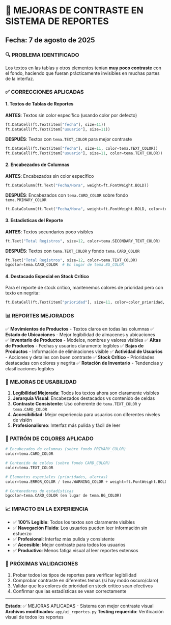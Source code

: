 # 🎨 MEJORAS DE CONTRASTE EN SISTEMA DE REPORTES
## Fecha: 7 de agosto de 2025

### 🔍 PROBLEMA IDENTIFICADO
Los textos en las tablas y otros elementos tenían **muy poco contraste** con el fondo, haciendo que fueran prácticamente invisibles en muchas partes de la interfaz.

### ✅ CORRECCIONES APLICADAS

#### 1. **Textos de Tablas de Reportes**
**ANTES**: Textos sin color específico (usando color por defecto)
```python
ft.DataCell(ft.Text(item["fecha"], size=11))
ft.DataCell(ft.Text(item["usuario"], size=11))
```

**DESPUÉS**: Textos con `tema.TEXT_COLOR` para mejor contraste
```python
ft.DataCell(ft.Text(item["fecha"], size=11, color=tema.TEXT_COLOR))
ft.DataCell(ft.Text(item["usuario"], size=11, color=tema.TEXT_COLOR))
```

#### 2. **Encabezados de Columnas**
**ANTES**: Encabezados sin color específico
```python
ft.DataColumn(ft.Text("Fecha/Hora", weight=ft.FontWeight.BOLD))
```

**DESPUÉS**: Encabezados con `tema.CARD_COLOR` sobre fondo `tema.PRIMARY_COLOR`
```python
ft.DataColumn(ft.Text("Fecha/Hora", weight=ft.FontWeight.BOLD, color=tema.CARD_COLOR))
```

#### 3. **Estadísticas del Reporte**
**ANTES**: Textos secundarios poco visibles
```python
ft.Text("Total Registros", size=12, color=tema.SECONDARY_TEXT_COLOR)
```

**DESPUÉS**: Textos con `tema.TEXT_COLOR` y fondo `tema.CARD_COLOR`
```python
ft.Text("Total Registros", size=12, color=tema.TEXT_COLOR)
bgcolor=tema.CARD_COLOR  # En lugar de tema.BG_COLOR
```

#### 4. **Destacado Especial en Stock Crítico**
Para el reporte de stock crítico, mantenemos colores de prioridad pero con texto en negrita:
```python
ft.DataCell(ft.Text(item["prioridad"], size=11, color=color_prioridad, weight=ft.FontWeight.BOLD))
```

### 📊 REPORTES MEJORADOS

✅ **Movimientos de Productos** - Textos claros en todas las columnas
✅ **Estado de Ubicaciones** - Mejor legibilidad de almacenes y ubicaciones  
✅ **Inventario de Productos** - Modelos, nombres y valores visibles
✅ **Altas de Productos** - Fechas y usuarios claramente legibles
✅ **Bajas de Productos** - Información de eliminaciones visible
✅ **Actividad de Usuarios** - Acciones y detalles con buen contraste
✅ **Stock Crítico** - Prioridades destacadas con colores y negrita
✅ **Rotación de Inventario** - Tendencias y clasificaciones legibles

### 🎯 MEJORAS DE USABILIDAD

1. **Legibilidad Mejorada**: Todos los textos ahora son claramente visibles
2. **Jerarquía Visual**: Encabezados destacados vs contenido de celdas
3. **Contraste Consistente**: Uso coherente de `tema.TEXT_COLOR` y `tema.CARD_COLOR`
4. **Accesibilidad**: Mejor experiencia para usuarios con diferentes niveles de visión
5. **Profesionalismo**: Interfaz más pulida y fácil de leer

### 🔧 PATRÓN DE COLORES APLICADO

```python
# Encabezados de columnas (sobre fondo PRIMARY_COLOR)
color=tema.CARD_COLOR

# Contenido de celdas (sobre fondo CARD_COLOR)  
color=tema.TEXT_COLOR

# Elementos especiales (prioridades, alertas)
color=tema.ERROR_COLOR / tema.WARNING_COLOR + weight=ft.FontWeight.BOLD

# Contenedores de estadísticas
bgcolor=tema.CARD_COLOR (en lugar de tema.BG_COLOR)
```

### 📈 IMPACTO EN LA EXPERIENCIA

- ✅ **100% Legible**: Todos los textos son claramente visibles
- ✅ **Navegación Fluida**: Los usuarios pueden leer información sin esfuerzo
- ✅ **Profesional**: Interfaz más pulida y consistente
- ✅ **Accesible**: Mejor contraste para todos los usuarios
- ✅ **Productivo**: Menos fatiga visual al leer reportes extensos

### 🚀 PRÓXIMAS VALIDACIONES

1. Probar todos los tipos de reportes para verificar legibilidad
2. Comprobar contraste en diferentes temas (si hay modo oscuro/claro)
3. Validar que los colores de prioridad en stock crítico sean efectivos
4. Confirmar que las estadísticas se vean correctamente

---
**Estado**: ✅ MEJORAS APLICADAS - Sistema con mejor contraste visual
**Archivos modificados**: `app/ui_reportes.py`
**Testing requerido**: Verificación visual de todos los reportes

